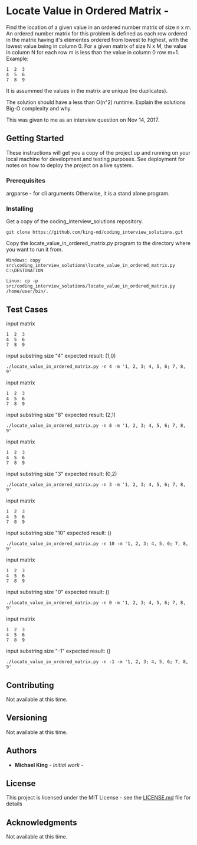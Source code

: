 # Locate Value in Ordered Matrix - 

Find the location of a given value in an ordered number matrix of size n x m.
An ordered number matrix for this problem is defined as each row ordered in the matrix having it's elementes ordered from lowest to highest, with the lowest value being in column 0.  For a given matrix of size N x M, the value in column N for each row m is less than the value in column 0 row m+1.
  Example:
```
1  2  3
4  5  6
7  8  9
```
It is assummed the values in the matrix are unique (no duplicates).

The solution should have a less than O(n^2) runtime.
Explain the solutions Big-O complexity and why.

This was given to me as an interview question on Nov 14, 2017.

## Getting Started

These instructions will get you a copy of the project up and running on your local machine for development and testing purposes. See deployment for notes on how to deploy the project on a live system.

### Prerequisites

argparse - for cli arguments
Otherwise, it is a stand alone program.

### Installing

Get a copy of the coding_interview_solutions repository.

```
git clone https://github.com/king-md/coding_interview_solutions.git
```

Copy the locate_value_in_ordered_matrix.py program to the directory where you want to run it from.

```
Windows: copy src\coding_interview_solutions\locate_value_in_ordered_matrix.py C:\DESTINATION

Linux: cp -p src/coding_interview_solutions/locate_value_in_ordered_matrix.py /home/user/bin/.
```


## Test Cases

input matrix
```
1  2  3
4  5  6
7  8  9
```
input substring size "4"
expected result: (1,0)
```
./locate_value_in_ordered_matrix.py -n 4 -m '1, 2, 3; 4, 5, 6; 7, 8, 9'
```

input matrix
```
1  2  3
4  5  6
7  8  9
```
input substring size "8"
expected result: (2,1)
```
./locate_value_in_ordered_matrix.py -n 8 -m '1, 2, 3; 4, 5, 6; 7, 8, 9'
```

input matrix
```
1  2  3
4  5  6
7  8  9
```
input substring size "3"
expected result: (0,2)
```
./locate_value_in_ordered_matrix.py -n 3 -m '1, 2, 3; 4, 5, 6; 7, 8, 9'
```

input matrix
```
1  2  3
4  5  6
7  8  9
```
input substring size "10"
expected result: ()
```
./locate_value_in_ordered_matrix.py -n 10 -m '1, 2, 3; 4, 5, 6; 7, 8, 9'
```

input matrix
```
1  2  3
4  5  6
7  8  9
```
input substring size "0"
expected result: ()
```
./locate_value_in_ordered_matrix.py -n 0 -m '1, 2, 3; 4, 5, 6; 7, 8, 9'
```

input matrix
```
1  2  3
4  5  6
7  8  9
```
input substring size "-1"
expected result: ()
```
./locate_value_in_ordered_matrix.py -n -1 -m '1, 2, 3; 4, 5, 6; 7, 8, 9'
```

## Contributing

Not available at this time.

## Versioning

Not available at this time.

## Authors

* **Michael King** - *Initial work* - 

## License

This project is licensed under the MIT License - see the [LICENSE.md](LICENSE.md) file for details

## Acknowledgments

Not available at this time.

